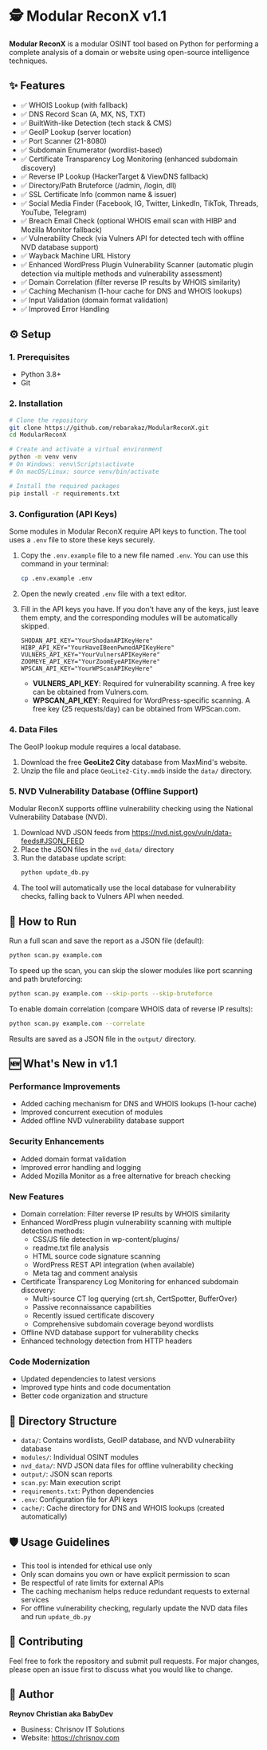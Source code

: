 # 🕵️ Modular ReconX v1.1

**Modular ReconX** is a modular OSINT tool based on Python for performing a complete analysis of a domain or website using open-source intelligence techniques.

## ✨ Features

- ✅ WHOIS Lookup (with fallback)
- ✅ DNS Record Scan (A, MX, NS, TXT)
- ✅ BuiltWith-like Detection (tech stack & CMS)
- ✅ GeoIP Lookup (server location)
- ✅ Port Scanner (21-8080)
- ✅ Subdomain Enumerator (wordlist-based)
- ✅ Certificate Transparency Log Monitoring (enhanced subdomain discovery)
- ✅ Reverse IP Lookup (HackerTarget & ViewDNS fallback)
- ✅ Directory/Path Bruteforce (/admin, /login, dll)
- ✅ SSL Certificate Info (common name & issuer)
- ✅ Social Media Finder (Facebook, IG, Twitter, LinkedIn, TikTok, Threads, YouTube, Telegram)
- ✅ Breach Email Check (optional WHOIS email scan with HIBP and Mozilla Monitor fallback)
- ✅ Vulnerability Check (via Vulners API for detected tech with offline NVD database support)
- ✅ Wayback Machine URL History
- ✅ Enhanced WordPress Plugin Vulnerability Scanner (automatic plugin detection via multiple methods and vulnerability assessment)
- ✅ Domain Correlation (filter reverse IP results by WHOIS similarity)
- ✅ Caching Mechanism (1-hour cache for DNS and WHOIS lookups)
- ✅ Input Validation (domain format validation)
- ✅ Improved Error Handling

## ⚙️ Setup

### 1. Prerequisites
- Python 3.8+
- Git

### 2. Installation
```bash
# Clone the repository
git clone https://github.com/rebarakaz/ModularReconX.git
cd ModularReconX

# Create and activate a virtual environment
python -m venv venv
# On Windows: venv\Scripts\activate
# On macOS/Linux: source venv/bin/activate

# Install the required packages
pip install -r requirements.txt
```

### 3. Configuration (API Keys)

Some modules in Modular ReconX require API keys to function. The tool uses a `.env` file to store these keys securely.

1.  Copy the `.env.example` file to a new file named `.env`. You can use this command in your terminal:
    ```bash
    cp .env.example .env
    ```

2.  Open the newly created `.env` file with a text editor.

3.  Fill in the API keys you have. If you don't have any of the keys, just leave them empty, and the corresponding modules will be automatically skipped.
    ```env
    SHODAN_API_KEY="YourShodanAPIKeyHere"
    HIBP_API_KEY="YourHaveIBeenPwnedAPIKeyHere"
    VULNERS_API_KEY="YourVulnersAPIKeyHere"
    ZOOMEYE_API_KEY="YourZoomEyeAPIKeyHere"
    WPSCAN_API_KEY="YourWPScanAPIKeyHere"
    ```
    * **VULNERS_API_KEY**: Required for vulnerability scanning. A free key can be obtained from Vulners.com.
    * **WPSCAN_API_KEY**: Required for WordPress-specific scanning. A free key (25 requests/day) can be obtained from WPScan.com.

### 4. Data Files
The GeoIP lookup module requires a local database.

1.  Download the free **GeoLite2 City** database from MaxMind's website.
2.  Unzip the file and place `GeoLite2-City.mmdb` inside the `data/` directory.

### 5. NVD Vulnerability Database (Offline Support)
Modular ReconX supports offline vulnerability checking using the National Vulnerability Database (NVD).

1. Download NVD JSON feeds from https://nvd.nist.gov/vuln/data-feeds#JSON_FEED
2. Place the JSON files in the `nvd_data/` directory
3. Run the database update script:
   ```bash
   python update_db.py
   ```
4. The tool will automatically use the local database for vulnerability checks, falling back to Vulners API when needed.

## 🚀 How to Run

Run a full scan and save the report as a JSON file (default):
```bash
python scan.py example.com
```

To speed up the scan, you can skip the slower modules like port scanning and path bruteforcing:
```bash
python scan.py example.com --skip-ports --skip-bruteforce
```

To enable domain correlation (compare WHOIS data of reverse IP results):
```bash
python scan.py example.com --correlate
```

Results are saved as a JSON file in the `output/` directory.

## 🆕 What's New in v1.1

### Performance Improvements
- Added caching mechanism for DNS and WHOIS lookups (1-hour cache)
- Improved concurrent execution of modules
- Added offline NVD vulnerability database support

### Security Enhancements
- Added domain format validation
- Improved error handling and logging
- Added Mozilla Monitor as a free alternative for breach checking

### New Features
- Domain correlation: Filter reverse IP results by WHOIS similarity
- Enhanced WordPress plugin vulnerability scanning with multiple detection methods:
  - CSS/JS file detection in wp-content/plugins/
  - readme.txt file analysis
  - HTML source code signature scanning
  - WordPress REST API integration (when available)
  - Meta tag and comment analysis
- Certificate Transparency Log Monitoring for enhanced subdomain discovery:
  - Multi-source CT log querying (crt.sh, CertSpotter, BufferOver)
  - Passive reconnaissance capabilities
  - Recently issued certificate discovery
  - Comprehensive subdomain coverage beyond wordlists
- Offline NVD database support for vulnerability checks
- Enhanced technology detection from HTTP headers

### Code Modernization
- Updated dependencies to latest versions
- Improved type hints and code documentation
- Better code organization and structure

## 📁 Directory Structure

- `data/`: Contains wordlists, GeoIP database, and NVD vulnerability database
- `modules/`: Individual OSINT modules
- `nvd_data/`: NVD JSON data files for offline vulnerability checking
- `output/`: JSON scan reports
- `scan.py`: Main execution script
- `requirements.txt`: Python dependencies
- `.env`: Configuration file for API keys
- `cache/`: Cache directory for DNS and WHOIS lookups (created automatically)

## 🛡️ Usage Guidelines

- This tool is intended for ethical use only
- Only scan domains you own or have explicit permission to scan
- Be respectful of rate limits for external APIs
- The caching mechanism helps reduce redundant requests to external services
- For offline vulnerability checking, regularly update the NVD data files and run `update_db.py`

## 🤝 Contributing

Feel free to fork the repository and submit pull requests. For major changes, please open an issue first to discuss what you would like to change.

## 👤 Author

**Reynov Christian aka BabyDev**
- Business: Chrisnov IT Solutions
- Website: https://chrisnov.com